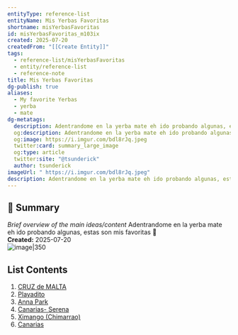 ```yaml
---
entityType: reference-list
entityName: Mis Yerbas Favoritas
shortname: misYerbasFavoritas
id: misYerbasFavoritas_m103ix
created: 2025-07-20
createdFrom: "[[Create Entity]]"
tags:
  - reference-list/misYerbasFavoritas
  - entity/reference-list
  - reference-note
title: Mis Yerbas Favoritas
dg-publish: true
aliases:
  - My favorite Yerbas
  - yerba
  - mate
dg-metatags:
  description: Adentrandome en la yerba mate eh ido probando algunas, estas son mis favoritas 🧉
  og:description: Adentrandome en la yerba mate eh ido probando algunas, estas son mis favoritas 🧉
  og:image: https://i.imgur.com/bdl8rJq.jpeg
  twitter:card: summary_large_image
  og:type: article
  twitter:site: "@tsunderick"
  author: tsunderick
imageUrl: " https://i.imgur.com/bdl8rJq.jpeg"
description: Adentrandome en la yerba mate eh ido probando algunas, estas son mis favoritas 🧉
---
```

## 📝 Summary
*Brief overview of the main ideas/content*
Adentrandome en la yerba mate eh ido probando algunas, estas son mis favoritas 🧉  
**Created:** 2025-07-20  
![image|350]( https://i.imgur.com/bdl8rJq.jpeg)
## List Contents
1. [CRUZ de MALTA](https://www.amazon.com/dp/B07CP1QFY9)
2. [Playadito](https://www.amazon.com/dp/B09CK6XQ75)
3. [Anna Park](https://www.amazon.com/dp/B01B6WUB2W)
4. [Canarias- Serena](https://www.amazon.com/dp/B007L77XV4)
5. [Ximango (Chimarrao)](https://www.amazon.com/dp/B005DFGUUQ?ref_=ppx_hzsearch_conn_dt_b_fed_asin_title_9)
6. [Canarias](https://www.amazon.com/dp/B004OUN1PS)